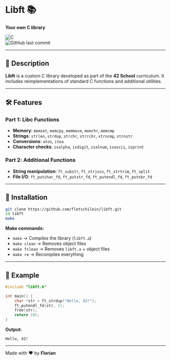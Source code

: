 # **Libft** 📚  
**Your own C library**  

![C](https://img.shields.io/badge/C-00599C?logo=c&logoColor=white)  
![GitHub last commit](https://img.shields.io/github/last-commit/flotschilein/libft)  

---

## **📖 Description**  
**Libft** is a custom C library developed as part of the **42 School** curriculum. It includes reimplementations of standard C functions and additional utilities.  

---

## **🛠️ Features**  

### **Part 1: Libc Functions**  
- **Memory**: `memset`, `memcpy`, `memmove`, `memchr`, `memcmp`  
- **Strings**: `strlen`, `strdup`, `strchr`, `strrchr`, `strncmp`, `strnstr`  
- **Conversions**: `atoi`, `itoa`  
- **Character checks**: `isalpha`, `isdigit`, `isalnum`, `isascii`, `isprint`  

### **Part 2: Additional Functions**  
- **String manipulation**: `ft_substr`, `ft_strjoin`, `ft_strtrim`, `ft_split`  
- **File I/O**: `ft_putchar_fd`, `ft_putstr_fd`, `ft_putendl_fd`, `ft_putnbr_fd`  

---

## **🚀 Installation**  

```bash
git clone https://github.com/flotschilein/libft.git
cd libft
make
```

**Make commands:**  
- `make` → Compiles the library (`libft.a`)  
- `make clean` → Removes object files  
- `make fclean` → Removes `libft.a` + object files  
- `make re` → Recompiles everything  

---

## **📜 Example**  

```c
#include "libft.h"

int main() {
    char *str = ft_strdup("Hello, 42!");
    ft_putendl_fd(str, 1);
    free(str);
    return (0);
}
```
**Output:**  
```
Hello, 42!
```

---

Made with ❤️ by **Florian**  


